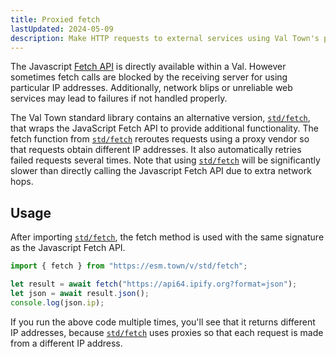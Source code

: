 ```yaml
---
title: Proxied fetch
lastUpdated: 2024-05-09
description: Make HTTP requests to external services using Val Town's proxied fetch
---
```


The Javascript [Fetch API](https://developer.mozilla.org/en-US/docs/Web/API/Fetch_API) is directly available within a Val. However sometimes fetch calls are blocked by the receiving server for using particular IP addresses. Additionally, network blips or unreliable web services may lead to failures if not handled properly.

The Val Town standard library contains an alternative version, [`std/fetch`](https://www.val.town/v/std/fetch), that wraps the JavaScript Fetch API to provide additional functionality. The fetch function from [`std/fetch`](https://www.val.town/v/std/fetch) reroutes requests using a proxy vendor so that requests obtain different IP addresses. It also automatically retries failed requests several times. Note that using [`std/fetch`](https://www.val.town/v/std/fetch) will be significantly slower than directly calling the Javascript Fetch API due to extra network hops.

## Usage

After importing [`std/fetch`](https://www.val.town/v/std/fetch), the fetch method is used with the same signature as the Javascript Fetch API.

```ts title="Example" val
import { fetch } from "https://esm.town/v/std/fetch";

let result = await fetch("https://api64.ipify.org?format=json");
let json = await result.json();
console.log(json.ip);
```

If you run the above code multiple times, you'll see that it returns different IP addresses, because [`std/fetch`](https://www.val.town/v/std/fetch) uses proxies so that each request is made from a different IP address.
